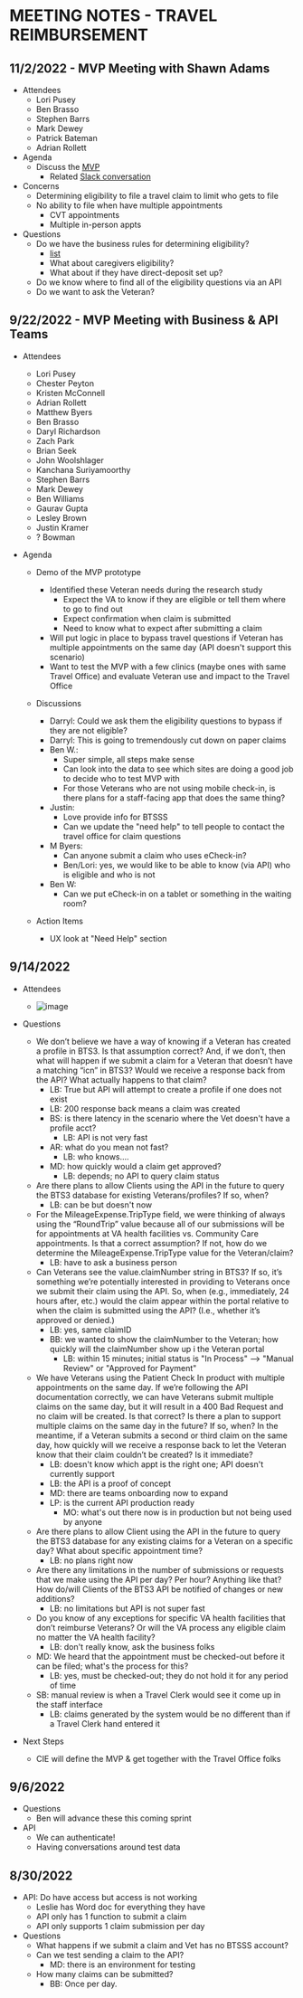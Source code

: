 # MEETING NOTES - TRAVEL REIMBURSEMENT

## 11/2/2022 - MVP Meeting with Shawn Adams
- Attendees
    - Lori Pusey
    - Ben Brasso
    - Stephen Barrs
    - Mark Dewey
    - Patrick Bateman
    - Adrian Rollett
- Agenda
    - Discuss the [MVP](https://app.mural.co/t/vfscie8528/m/vfscie8528/1667222840454/ada0c417b71c922895f1750cd32d869f6213e129?sender=ud3aa760e30b39bcf436d4473)
        - Related [Slack conversation](https://dsva.slack.com/archives/C022AC2STBM/p1667308849059459)
- Concerns
    - Determining eligibility to file a travel claim to limit who gets to file
    - No ability to file when have multiple appointments
        - CVT appointments
        - Multiple in-person appts
- Questions
    - Do we have the business rules for determining eligibility? 
        - [list](https://www.va.gov/health-care/get-reimbursed-for-travel-pay/)
        - What about caregivers eligibility?
        - What about if they have direct-deposit set up?
    - Do we know where to find all of the eligibility questions via an API
    - Do we want to ask the Veteran?

## 9/22/2022 - MVP Meeting with Business & API Teams
- Attendees
    - Lori Pusey
    - Chester Peyton
    - Kristen McConnell
    - Adrian Rollett
    - Matthew Byers
    - Ben Brasso
    - Daryl Richardson
    - Zach Park
    - Brian Seek
    - John Woolshlager
    - Kanchana Suriyamoorthy
    - Stephen Barrs
    - Mark Dewey
    - Ben Williams
    - Gaurav Gupta
    - Lesley Brown
    - Justin Kramer
    - ? Bowman

- Agenda
    - Demo of the MVP prototype
        - Identified these Veteran needs during the research study
            - Expect the VA to know if they are eligible or tell them where to go to find out
            - Expect confirmation when claim is submitted
            - Need to know what to expect after submitting a claim
        - Will put logic in place to bypass travel questions if Veteran has multiple appointments on the same day (API doesn't support this scenario)    
        - Want to test the MVP with a few clinics (maybe ones with same Travel Office) and evaluate Veteran use and impact to the Travel Office
    - Discussions
        - Darryl: Could we ask them the eligibility questions to bypass if they are not eligible?
        - Darryl: This is going to tremendously cut down on paper claims
        - Ben W.: 
            - Super simple, all steps make sense
            - Can look into the data to see which sites are doing a good job to decide who to test MVP with
            - For those Veterans who are not using mobile check-in, is there plans for a staff-facing app that does the same thing?
        - Justin:
            - Love provide info for BTSSS
            - Can we update the "need help" to tell people to contact the travel office for claim questions
        - M Byers:
            - Can anyone submit a claim who uses eCheck-in?
            - Ben/Lori: yes, we would like to be able to know (via API) who is eligible and who is not
        - Ben W:
            - Can we put eCheck-in on a tablet or something in the waiting room?
        
    - Action Items
        - UX look at "Need Help" section


## 9/14/2022
- Attendees
    - ![image](https://user-images.githubusercontent.com/86678742/190229427-a32679f9-e2e6-482e-b56a-641633fa2971.png)

- Questions 
    - We don’t believe we have a way of knowing if a Veteran has created a profile in BTS3. Is that assumption correct? And, if we don’t, then what will happen if we submit a claim for a Veteran that doesn’t have a matching “icn” in BTS3? Would we receive a response back from the API? What actually happens to that claim? 
      - LB: True but API will attempt to create a profile if one does not exist
      - LB: 200 response back means a claim was created 
      - BS: is there latency in the scenario where the Vet doesn't have a profile acct?
        - LB: API is not very fast
      - AR: what do you mean not fast?
        - LB: who knows....
      - MD: how quickly would a claim get approved?
        - LB: depends; no API to query claim status
    - Are there plans to allow Clients using the API in the future to query the BTS3 database for existing Veterans/profiles? If so, when? 
      - LB: can be but doesn't now
    - For the MileageExpense.TripType field, we were thinking of always using the “RoundTrip” value because all of our submissions will be for appointments at VA health facilities vs. Community Care appointments. Is that a correct assumption? If not, how do we determine the MileageExpense.TripType value for the Veteran/claim? 
      - LB: have to ask a business person
    - Can Veterans see the value.claimNumber string in BTS3? If so, it’s something we’re potentially interested in providing to Veterans once we submit their claim using the API. So, when (e.g., immediately, 24 hours after, etc.) would the claim appear within the portal relative to when the claim is submitted using the API? (I.e., whether it’s approved or denied.)  
      - LB: yes, same claimID
      - BB: we wanted to show the claimNumber to the Veteran; how quickly will the claimNumber show up i the Veteran portal 
        - LB: within 15 minutes; initial status is "In Process" --> "Manual Review" or "Approved for Payment"
    - We have Veterans using the Patient Check In product with multiple appointments on the same day. If we’re following the API documentation correctly, we can have Veterans submit multiple claims on the same day, but it will result in a 400 Bad Request and no claim will be created. Is that correct? Is there a plan to support multiple claims on the same day in the future? If so, when? In the meantime, if a Veteran submits a second or third claim on the same day, how quickly will we receive a response back to let the Veteran know that their claim couldn’t be created? Is it immediate?  
      - LB: doesn't know which appt is the right one; API doesn't currently support
      - LB: the API is a proof of concept
      - MD: there are teams onboarding now to expand
      - LP: is the current API production ready
        - MO: what's out there now is in production but not being used by anyone
    - Are there plans to allow Client using the API in the future to query the BTS3 database for any existing claims for a Veteran on a specific day? What about specific appointment time? 
      - LB: no plans right now
    - Are there any limitations in the number of submissions or requests that we make using the API per day? Per hour? Anything like that? 
How do/will Clients of the BTS3 API be notified of changes or new additions? 
      - LB: no limitations but API is not super fast
    - Do you know of any exceptions for specific VA health facilities that don’t reimburse Veterans? Or will the VA process any eligible claim no matter the VA health facility? 
      - LB: don't really know, ask the business folks
    - MD: We heard that the appointment must be checked-out before it can be filed; what's the process for this?
      - LB: yes, must be checked-out; they do not hold it for any period of time
    - SB: manual review is when a Travel Clerk would see it come up in the staff interface
      - LB: claims generated by the system would be no different than if a Travel Clerk hand entered it
- Next Steps
  - CIE will define the MVP & get together with the Travel Office folks

## 9/6/2022
- Questions
  - Ben will advance these this coming sprint
- API
  - We can authenticate!
  - Having conversations around test data

## 8/30/2022
- API: Do have access but access is not working
  - Leslie has Word doc for everything they have
  - API only has 1 function to submit a claim
  - API only supports 1 claim submission per day
- Questions
  - What happens if we submit a claim and Vet has no BTSSS account?
  - Can we test sending a claim to the API? 
      - MD: there is an environment for testing
  - How many claims can be submitted? 
      - BB: Once per day.
